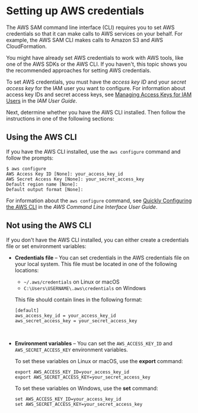 # Setting up AWS credentials<a name="serverless-getting-started-set-up-credentials"></a>

The AWS SAM command line interface \(CLI\) requires you to set AWS credentials so that it can make calls to AWS services on your behalf\. For example, the AWS SAM CLI makes calls to Amazon S3 and AWS CloudFormation\.

You might have already set AWS credentials to work with AWS tools, like one of the AWS SDKs or the AWS CLI\. If you haven't, this topic shows you the recommended approaches for setting AWS credentials\.

To set AWS credentials, you must have the *access key ID* and your *secret access key* for the IAM user you want to configure\. For information about access key IDs and secret access keys, see [Managing Access Keys for IAM Users](https://docs.aws.amazon.com/IAM/latest/UserGuide/id_credentials_access-keys.html) in the *IAM User Guide*\.

Next, determine whether you have the AWS CLI installed\. Then follow the instructions in one of the following sections:

## Using the AWS CLI<a name="serverless-getting-started-set-up-credentials-cli"></a>

If you have the AWS CLI installed, use the `aws configure` command and follow the prompts:

```
$ aws configure
AWS Access Key ID [None]: your_access_key_id
AWS Secret Access Key [None]: your_secret_access_key
Default region name [None]: 
Default output format [None]:
```

For information about the `aws configure` command, see [Quickly Configuring the AWS CLI](https://docs.aws.amazon.com/cli/latest/userguide/cli-chap-configure.html#cli-quick-configuration) in the *AWS Command Line Interface User Guide*\.

## Not using the AWS CLI<a name="serverless-getting-started-set-up-credentials-no-cli"></a>

If you don't have the AWS CLI installed, you can either create a credentials file or set environment variables:
+ **Credentials file** – You can set credentials in the AWS credentials file on your local system\. This file must be located in one of the following locations:
  + `~/.aws/credentials` on Linux or macOS
  + `C:\Users\USERNAME\.aws\credentials` on Windows

  This file should contain lines in the following format:

  ```
  [default]
  aws_access_key_id = your_access_key_id
  aws_secret_access_key = your_secret_access_key
  ```

   
+ **Environment variables** – You can set the `AWS_ACCESS_KEY_ID` and `AWS_SECRET_ACCESS_KEY` environment variables\.

  To set these variables on Linux or macOS, use the **export** command:

  ```
  export AWS_ACCESS_KEY_ID=your_access_key_id
  export AWS_SECRET_ACCESS_KEY=your_secret_access_key
  ```

  To set these variables on Windows, use the **set** command:

  ```
  set AWS_ACCESS_KEY_ID=your_access_key_id
  set AWS_SECRET_ACCESS_KEY=your_secret_access_key
  ```